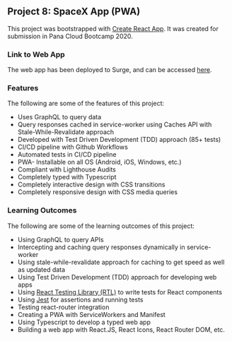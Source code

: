 ## Project 8: SpaceX App (PWA)

This project was bootstrapped with [Create React App](https://github.com/facebook/create-react-app). It was created for submission in Pana Cloud Bootcamp 2020.

### Link to Web App

The web app has been deployed to Surge, and can be accessed [here](https://spacex-p8.netlify.app/).

### Features

The following are some of the features of this project:
- Uses GraphQL to query data
- Query responses cached in service-worker using Caches API with Stale-While-Revalidate approach
- Developed with Test Driven Development (TDD) approach (85+ tests)
- CI/CD pipeline with Github Workflows
- Automated tests in CI/CD pipeline
- PWA- Installable on all OS (Android, iOS, Windows, etc.)
- Compliant with Lighthouse Audits
- Completely typed with Typescript
- Completely interactive design with CSS transitions
- Completely responsive design with CSS media queries

### Learning Outcomes
The following are some of the learning outcomes of this project:
- Using GraphQL to query APIs
- Intercepting and caching query responses dynamically in service-worker
- Using stale-while-revalidate approach for caching to get speed as well as updated data
- Using Test Driven Development (TDD) approach for developing web apps
- Using [React Testing Library (RTL)](https://testing-library.com/docs/react-testing-library/intro) to write tests for React components
- Using [Jest](https://jestjs.io/) for assertions and running tests 
- Testing react-router integration
- Creating a PWA with ServiceWorkers and Manifest
- Using Typescript to develop a typed web app
- Building a web app with React.JS, React Icons, React Router DOM, etc.

